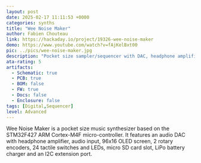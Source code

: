 ```yaml
---
layout: post
date: 2025-02-17 11:11:53 +0000
categories: synths
title: "Wee Noise Maker"
author: Fabien Chouteau
link: https://hackaday.io/project/19326-wee-noise-maker
demo: https://www.youtube.com/watch?v=fAjKelBxt00
pic: ../pics/wee-noise-maker.jpg
description: "Pocket size sampler/sequencer with DAC, headphone amplifier and audio input"
ata-rating: 5
artifacts:
  - Schematic: true
  - PCB: true
  - BOM: false
  - FW: true
  - Docs: false
  - Enclosure: false
tags: [Digital,Sequencer]
level: Advanced
---
```


Wee Noise Maker is a pocket size music synthesizer based on the STM32F427 ARM Cortex-M4F micro-controller. It features an audio DAC with headphone amplifier, audio input, 96x16 OLED screen, 2 rotary encoders, 24 tactile switches and LEDs, micro SD card slot, LiPo battery charger and an I2C extension port.